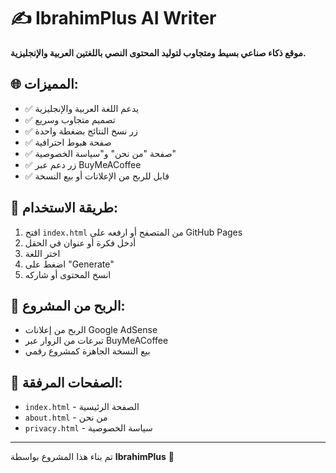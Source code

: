 # ✍️ IbrahimPlus AI Writer

**موقع ذكاء صناعي بسيط ومتجاوب لتوليد المحتوى النصي باللغتين العربية والإنجليزية.**

## 🌐 المميزات:
- ✅ يدعم اللغة العربية والإنجليزية
- ✅ تصميم متجاوب وسريع
- ✅ زر نسخ النتائج بضغطة واحدة
- ✅ صفحة هبوط احترافية
- ✅ صفحة "من نحن" و"سياسة الخصوصية"
- ✅ زر دعم عبر BuyMeACoffee
- ✅ قابل للربح من الإعلانات أو بيع النسخة

## 🚀 طريقة الاستخدام:
1. افتح `index.html` من المتصفح أو ارفعه على GitHub Pages
2. أدخل فكرة أو عنوان في الحقل
3. اختر اللغة
4. اضغط على "Generate"
5. انسخ المحتوى أو شاركه

## 💸 الربح من المشروع:
- الربح من إعلانات Google AdSense
- تبرعات من الزوار عبر BuyMeACoffee
- بيع النسخة الجاهزة كمشروع رقمي

## 📄 الصفحات المرفقة:
- `index.html` - الصفحة الرئيسية
- `about.html` - من نحن
- `privacy.html` - سياسة الخصوصية

---

تم بناء هذا المشروع بواسطة **IbrahimPlus** 🧠